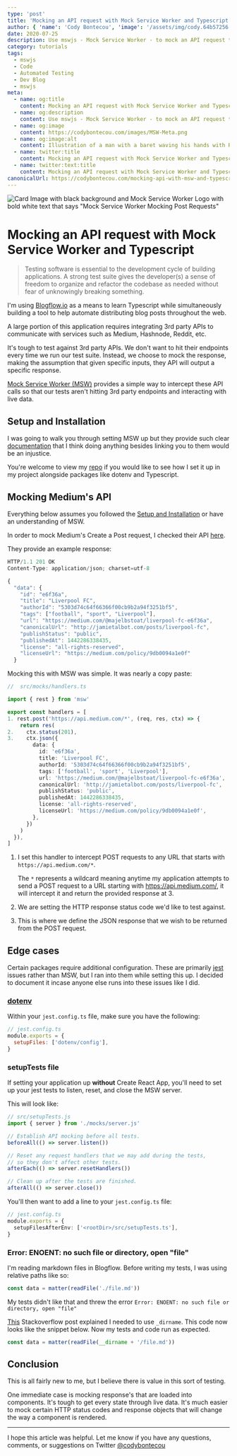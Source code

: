 ```yaml
---
type: 'post'
title: 'Mocking an API request with Mock Service Worker and Typescript'
author: { 'name': 'Cody Bontecou', 'image': '/assets/img/cody.64b57256.jpg' }
date: 2020-07-25
description: Use mswjs - Mock Service Worker - to mock an API request to Medium's API within a Typescript project.
category: tutorials
tags:
  - mswjs
  - Code
  - Automated Testing
  - Dev Blog
  - mswjs
meta:
  - name: og:title
    content: Mocking an API request with Mock Service Worker and Typescript
  - name: og:description
    content: Use mswjs - Mock Service Worker - to mock an API request to Medium's API within a Typescript project.
  - name: og:image
    content: https://codybontecou.com/images/MSW-Meta.png
  - name: og:image:alt
    content: Illustration of a man with a baret waving his hands with Reddit and Typescript logos above him
  - name: twitter:title
    content: Mocking an API request with Mock Service Worker and Typescript
  - name: twitter:text:title
    content: Mocking an API request with Mock Service Worker and Typescript
canonicalUrl: https://codybontecou.com/mocking-api-with-msw-and-typescript.html
---
```


![Card Image with black background and Mock Service Worker Logo with bold white text that says "Mock Service Worker Mocking Post Requests"](https://codybontecou.com/images/MSW-Meta.png)

# Mocking an API request with Mock Service Worker and Typescript

> Testing software is essential to the development cycle of building applications. A strong test suite gives the developer(s) a sense of freedom to organize and refactor the codebase as needed without fear of unknowingly breaking something.

<HeaderMeta :author=$frontmatter.author :date=$frontmatter.date />

I'm using [Blogflow.io](https://github.com/CodyBontecou/blogflow.io/) as a means to learn Typescript while simultaneously building a tool to help automate distributing blog posts throughout the web.

A large portion of this application requires integrating 3rd party APIs to communicate with services such as Medium, Hashnode, Reddit, etc.

It's tough to test against 3rd party APIs. We don't want to hit their endpoints every time we run our test suite. Instead, we choose to mock the response, making the assumption that given specific inputs, they API will output a specific response.

[Mock Service Worker (MSW)](https://mswjs.io/) provides a simple way to intercept these API calls so that our tests aren't hitting 3rd party endpoints and interacting with live data.

## Setup and Installation

I was going to walk you through setting MSW up but they provide such clear [documentation](https://mswjs.io/docs/getting-started/install) that I think doing anything besides linking you to them would be an injustice.

You're welcome to view my [repo](https://github.com/CodyBontecou/blogflow.io) if you would like to see how I set it up in my project alongside packages like dotenv and Typescript.

## Mocking Medium's API

Everything below assumes you followed the [Setup and Installation](#installation) or have an understanding of MSW.

In order to mock Medium's Create a Post request, I checked their API [here](https://github.com/Medium/medium-api-docs#32-publications).

They provide an example response:

```js
HTTP/1.1 201 OK
Content-Type: application/json; charset=utf-8

{
  "data": {
    "id": "e6f36a",
    "title": "Liverpool FC",
    "authorId": "5303d74c64f66366f00cb9b2a94f3251bf5",
    "tags": ["football", "sport", "Liverpool"],
    "url": "https://medium.com/@majelbstoat/liverpool-fc-e6f36a",
    "canonicalUrl": "http://jamietalbot.com/posts/liverpool-fc",
    "publishStatus": "public",
    "publishedAt": 1442286338435,
    "license": "all-rights-reserved",
    "licenseUrl": "https://medium.com/policy/9db0094a1e0f"
  }
```

Mocking this with MSW was simple. It was nearly a copy paste:

```ts
//  src/mocks/handlers.ts

import { rest } from 'msw'

export const handlers = [
1. rest.post('https://api.medium.com/*', (req, res, ctx) => {
    return res(
2.    ctx.status(201),
3.    ctx.json({
        data: {
          id: 'e6f36a',
          title: 'Liverpool FC',
          authorId: '5303d74c64f66366f00cb9b2a94f3251bf5',
          tags: ['football', 'sport', 'Liverpool'],
          url: 'https://medium.com/@majelbstoat/liverpool-fc-e6f36a',
          canonicalUrl: 'http://jamietalbot.com/posts/liverpool-fc',
          publishStatus: 'public',
          publishedAt: 1442286338435,
          license: 'all-rights-reserved',
          licenseUrl: 'https://medium.com/policy/9db0094a1e0f',
        },
      })
    )
  }),
]
```

1. I set this handler to intercept POST requests to any URL that starts with `https://api.medium.com/*`.

   The `*` represents a wildcard meaning anytime my application attempts to send a POST request to a URL starting with https://api.medium.com/, it will intercept it and return the provided response at 3.

2. We are setting the HTTP response status code we'd like to test against.
3. This is where we define the JSON response that we wish to be returned from the POST request.

## Edge cases

Certain packages require additional configuration. These are primarily [jest](https://jestjs.io/) issues rather than MSW, but I ran into them while setting this up. I decided to document it incase anyone else runs into these issues like I did.

### [dotenv](https://github.com/motdotla/dotenv)

Within your `jest.config.ts` file, make sure you have the following:

```js
// jest.config.ts
module.exports = {
  setupFiles: ['dotenv/config'],
}
```

### setupTests file

If setting your application up **without** Create React App, you'll need to set up your jest tests to listen, reset, and close the MSW server.

This will look like:

```ts
// src/setupTests.js
import { server } from './mocks/server.js'

// Establish API mocking before all tests.
beforeAll(() => server.listen())

// Reset any request handlers that we may add during the tests,
// so they don't affect other tests.
afterEach(() => server.resetHandlers())

// Clean up after the tests are finished.
afterAll(() => server.close())
```

You'll then want to add a line to your `jest.config.ts` file:

```ts
// jest.config.ts
module.exports = {
  setupFilesAfterEnv: ['<rootDir>/src/setupTests.ts'],
}
```

### Error: ENOENT: no such file or directory, open "file"

I'm reading markdown files in Blogflow. Before writing my tests, I was using relative paths like so:

```js
const data = matter(readFile('./file.md'))
```

My tests didn't like that and threw the error `Error: ENOENT: no such file or directory, open "file"`

[This](https://stackoverflow.com/a/59179782/6642089) Stackoverflow post explained I needed to use `_dirname`. This code now looks like the snippet below. Now my tests and code run as expected.

```js
const data = matter(readFile(__dirname + '/file.md'))
```

## Conclusion

This is all fairly new to me, but I believe there is value in this sort of testing.

One immediate case is mocking response's that are loaded into components. It's tough to get every state through live data. It's much easier to mock certain HTTP status codes and response objects that will change the way a component is rendered.

---

I hope this article was helpful. Let me know if you have any questions, comments, or suggestions on Twitter [@codybontecou](https://twitter.com/CodyBontecou)

<SimpleNewsletter />
<Post />

